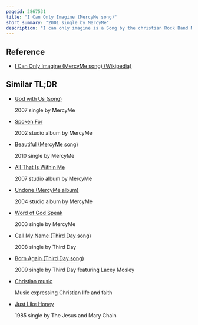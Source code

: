```yaml
---
pageid: 2867531
title: "I Can Only Imagine (MercyMe song)"
short_summary: "2001 single by MercyMe"
description: "I can only imagine is a Song by the christian Rock Band Mercyme. Written by lead Singer bart Millard and composed it was originally recorded for the Band's independent Album the Worship Project in 1999 before being included on their Debut Big-Label Album almost there in 2001. The Song was the last to be written for the Worship Project Millard drew upon his Thoughts about his Father's Death in writing it. Lyrically, it imagines what it would be like to be in Front of God in heaven ; it opens with just a Piano before Building to include Guitar and Drums."
---
```


## Reference

- [I Can Only Imagine (MercyMe song) (Wikipedia)](https://en.wikipedia.org/?curid=2867531)

## Similar TL;DR

- [God with Us (song)](/tldr/en/god-with-us-song)

  2007 single by MercyMe

- [Spoken For](/tldr/en/spoken-for)

  2002 studio album by MercyMe

- [Beautiful (MercyMe song)](/tldr/en/beautiful-mercyme-song)

  2010 single by MercyMe

- [All That Is Within Me](/tldr/en/all-that-is-within-me)

  2007 studio album by MercyMe

- [Undone (MercyMe album)](/tldr/en/undone-mercyme-album)

  2004 studio album by MercyMe

- [Word of God Speak](/tldr/en/word-of-god-speak)

  2003 single by MercyMe

- [Call My Name (Third Day song)](/tldr/en/call-my-name-third-day-song)

  2008 single by Third Day

- [Born Again (Third Day song)](/tldr/en/born-again-third-day-song)

  2009 single by Third Day featuring Lacey Mosley

- [Christian music](/tldr/en/christian-music)

  Music expressing Christian life and faith

- [Just Like Honey](/tldr/en/just-like-honey)

  1985 single by The Jesus and Mary Chain
